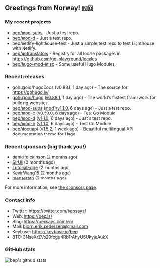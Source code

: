 ## Greetings from Norway! 🇳🇴

### My recent projects

- [bep/mod-subs](https://github.com/bep/mod-subs) - Just a test repo.
- [bep/mod-d](https://github.com/bep/mod-d) - Just a test repo.
- [bep/netlify-lighthouse-test](https://github.com/bep/netlify-lighthouse-test) - Just a simple test repo to test Lighthouse with Netlify.
- [bep/gotranslators](https://github.com/bep/gotranslators) - Registry for all locale packages in https://github.com/go-playground/locales
- [bep/hugo-mod-misc](https://github.com/bep/hugo-mod-misc) - Some useful Hugo Modules.

### Recent releases
- [gohugoio/hugoDocs](https://github.com/gohugoio/hugoDocs) ([v0.88.1](https://github.com/gohugoio/hugoDocs/releases/tag/v0.88.1), 1 day ago) - The source for https://gohugo.io/
- [gohugoio/hugo](https://github.com/gohugoio/hugo) ([v0.88.1](https://github.com/gohugoio/hugo/releases/tag/v0.88.1), 1 day ago) - The world’s fastest framework for building websites.
- [bep/mod-subs](https://github.com/bep/mod-subs) ([mod1/v1.1.0](https://github.com/bep/mod-subs/releases/tag/mod1%2Fv1.1.0), 6 days ago) - Just a test repo.
- [bep/mod-c](https://github.com/bep/mod-c) ([v0.59.0](https://github.com/bep/mod-c/releases/tag/v0.59.0), 6 days ago) - Test Go Module
- [bep/mod-d](https://github.com/bep/mod-d) ([v1.1.0](https://github.com/bep/mod-d/releases/tag/v1.1.0), 6 days ago) - Just a test repo.
- [bep/mod-b](https://github.com/bep/mod-b) ([v1.1.0](https://github.com/bep/mod-b/releases/tag/v1.1.0), 6 days ago) - Test Go Module
- [bep/docuapi](https://github.com/bep/docuapi) ([v1.5.2](https://github.com/bep/docuapi/releases/tag/v1.5.2), 1 week ago) - Beautiful multilingual API documentation theme for Hugo


### Recent sponsors (big thank you!)

- [danielfdickinson](https://github.com/danielfdickinson) (2 months ago)
- [SirUli](https://github.com/SirUli) (2 months ago)
- [TutorialEdge](https://github.com/TutorialEdge) (2 months ago)
- [KevinWang15](https://github.com/KevinWang15) (2 months ago)
- [menzerath](https://github.com/menzerath) (2 months ago)

For more information, see [the sponsors page](https://github.com/sponsors/bep/).

### Contact info
- Twitter: https://twitter.com/bepsays/
- Web: https://bep.is/
- Blog: https://bepsays.com/en/
- Mail: bjorn.erik.pedersen@gmail.com
- Keybase: https://keybase.io/bep
- BTC: 3NseXrZVx29fxgu4RbTrAhyU5UKyjeAukX


### GitHub stats
![bep's github stats](https://github-readme-stats.vercel.app/api?username=bep&count_private=true&hide_title=true)

